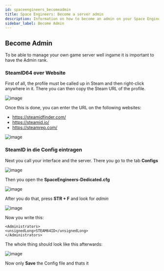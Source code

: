 ```yaml
---
id: spaceengineers_becomeadmin
title: Space Engineers: Become a server admin
description: Information on how to become an admin on your Space Engineers server from ZAP-Hosting - ZAP-Hosting.com documentation
sidebar_label: Become Admin
---
```


## Become Admin

To be able to manage your own game server well ingame it is important to have the Admin rank.

### SteamID64 over Website

First of all, the profile must be called up in Steam and then right-click anywhere in it.
There you can then copy the Steam URL of the profile.

![image](https://user-images.githubusercontent.com/26007280/189890721-d12d839c-e81f-4c8d-aea8-4bd4f7fc67d7.png)

Once this is done, you can enter the URL on the following websites:

- https://steamidfinder.com/
- https://steamid.io/
- https://steamrep.com/

![image](https://user-images.githubusercontent.com/26007280/189890738-382f7bd1-a0f7-4c1e-83e2-6b0b1ce17d47.png)

### SteamID in die Config eintragen

Next you call your interface and the server. 
There you go to the tab **Configs**

![image](https://user-images.githubusercontent.com/26007280/189890755-0652912e-9749-4ece-886d-023a8a2b799b.png)

Then you open the **SpaceEngineers-Dedicated.cfg**

![image](https://user-images.githubusercontent.com/26007280/189890790-871f7a92-b8df-4210-af83-e190a765d82c.png)

After you do that, press **STR + F** and look for *admin*

![image](https://user-images.githubusercontent.com/26007280/189890816-8e8850f3-27ae-42a8-858a-accc3b49b4e5.png)

Now you write this:
```
<Administrators>
<unsignedLong>STEAM64ID</unsignedLong>
</Administrators>
````
The whole thing should look like this afterwards:

![image](https://user-images.githubusercontent.com/26007280/189890834-377910b7-e775-48ee-bda6-a829f891ff88.png)

Now only **Save** the Config file and thats it

